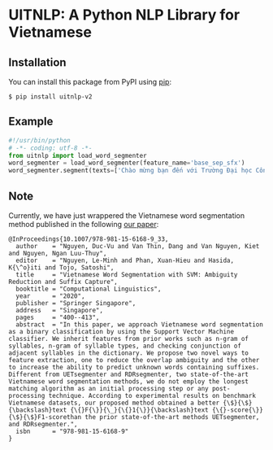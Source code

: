 # UITNLP: A Python NLP Library for Vietnamese

## Installation

You can install this package from PyPI using [pip](http://www.pip-installer.org):

```
$ pip install uitnlp-v2
```

## Example

```python
#!/usr/bin/python
# -*- coding: utf-8 -*-
from uitnlp import load_word_segmenter
word_segmenter = load_word_segmenter(feature_name='base_sep_sfx')
word_segmenter.segment(texts=['Chào mừng bạn đến với Trường Đại học Công nghệ Thông tin, ĐHQG-HCM.'], pre_tokenized=False, batch_size=4)
```

## Note
Currently, we have just wrappered the Vietnamese word segmentation method published in the following [our paper](https://link.springer.com/chapter/10.1007/978-981-15-6168-9_33):

    @InProceedings{10.1007/978-981-15-6168-9_33,
      author    = "Nguyen, Duc-Vu and Van Thin, Dang and Van Nguyen, Kiet and Nguyen, Ngan Luu-Thuy",
      editor    = "Nguyen, Le-Minh and Phan, Xuan-Hieu and Hasida, K{\^o}iti and Tojo, Satoshi",
      title     = "Vietnamese Word Segmentation with SVM: Ambiguity Reduction and Suffix Capture",
      booktitle = "Computational Linguistics",
      year      = "2020",
      publisher = "Springer Singapore",
      address   = "Singapore",
      pages     = "400--413",
      abstract  = "In this paper, we approach Vietnamese word segmentation as a binary classification by using the Support Vector Machine classifier. We inherit features from prior works such as n-gram of syllables, n-gram of syllable types, and checking conjunction of adjacent syllables in the dictionary. We propose two novel ways to feature extraction, one to reduce the overlap ambiguity and the other to increase the ability to predict unknown words containing suffixes. Different from UETsegmenter and RDRsegmenter, two state-of-the-art Vietnamese word segmentation methods, we do not employ the longest matching algorithm as an initial processing step or any post-processing technique. According to experimental results on benchmark Vietnamese datasets, our proposed method obtained a better {\$}{\$}{\backslash}text {\{}F{\}}{\_}{\{}1{\}}{\backslash}text {\{}-score{\}}{\$}{\$}F1-scorethan the prior state-of-the-art methods UETsegmenter, and RDRsegmenter.",
      isbn      = "978-981-15-6168-9"
    }

